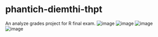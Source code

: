 # phantich-diemthi-thpt
An analyze grades project for R final exam.
![image](https://user-images.githubusercontent.com/66561370/215464278-17f82fb4-0839-41fe-bc78-a2f8db4878c4.png)
![image](https://user-images.githubusercontent.com/66561370/215464401-e10677a5-20de-487a-a43d-12ccc11fbf51.png)
![image](https://user-images.githubusercontent.com/66561370/215464504-466d13f1-5082-4e8a-a484-9d084ccd1257.png)
![image](https://user-images.githubusercontent.com/66561370/215464588-510ad711-8852-4902-860a-817a95a08bef.png)

